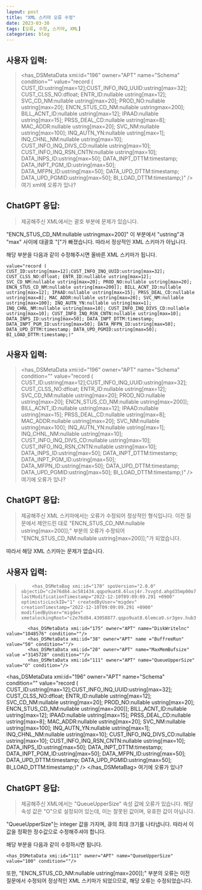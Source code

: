 ```yaml
---
layout: post
title: "XML 스키마 오류 수정"
date: 2023-03-30
tags: [오류, 수정, 스키마, XML]
categories: blog
---
```


## 사용자 입력:
> <has_DSMetaData xmi:id="196" owner="APT" name="Schema" condition="" value="record ( CUST_ID:ustring[max=12];CUST_INFO_INQ_UUID:ustring[max=32]; CUST_CLSS_NO:dfloat; ENTR_ID:nullable ustring[max=12]; SVC_CD_NM:nullable ustring[max=20]; PROD_NO:nullable ustring[max=20]; ENCN_STUS_CD_NM:nullable ustringmax=200]; BILL_ACNT_ID:nullable ustring[max=12]; IPAAD:nullable ustring[max=15]; PRSS_DEAL_CD:nullable ustring[max=8]; MAC_ADDR:nullable ustring[max=20]; SVC_NM:nullable ustring[max=100]; INQ_AUTN_YN:nullable ustring[max=1]; INQ_CHNL_NM:nullable ustring[max=10]; CUST_INFO_INQ_DIVS_CD:nullable ustring[max=10]; CUST_INFO_INQ_RSN_CNTN:nullable ustring[max=10]; DATA_INPS_ID:ustring[max=50]; DATA_INPT_DTTM:timestamp; DATA_INPT_PGM_ID:ustring[max=50]; DATA_MFPN_ID:ustring[max=50]; DATA_UPD_DTTM:timestamp; DATA_UPD_PGMID:ustring[max=50]; BI_LOAD_DTTM:timestamp;)" />  여기 xml에 오류가 있나?

## ChatGPT 응답:
> 제공해주신 XML에서는 괄호 부분에 문제가 있습니다. 

"ENCN_STUS_CD_NM:nullable ustringmax=200]" 이 부분에서 "ustring"과 "max" 사이에 대괄호 "["가 빠졌습니다. 따라서 정상적인 XML 스키마가 아닙니다. 

해당 부분을 다음과 같이 수정해주시면 올바른 XML 스키마가 됩니다.

```value="record ( CUST_ID:ustring[max=12];CUST_INFO_INQ_UUID:ustring[max=32]; CUST_CLSS_NO:dfloat; ENTR_ID:nullable ustring[max=12]; SVC_CD_NM:nullable ustring[max=20]; PROD_NO:nullable ustring[max=20]; ENCN_STUS_CD_NM:nullable ustring[max=200]]; BILL_ACNT_ID:nullable ustring[max=12]; IPAAD:nullable ustring[max=15]; PRSS_DEAL_CD:nullable ustring[max=8]; MAC_ADDR:nullable ustring[max=20]; SVC_NM:nullable ustring[max=100]; INQ_AUTN_YN:nullable ustring[max=1]; INQ_CHNL_NM:nullable ustring[max=10]; CUST_INFO_INQ_DIVS_CD:nullable ustring[max=10]; CUST_INFO_INQ_RSN_CNTN:nullable ustring[max=10]; DATA_INPS_ID:ustring[max=50]; DATA_INPT_DTTM:timestamp; DATA_INPT_PGM_ID:ustring[max=50]; DATA_MFPN_ID:ustring[max=50]; DATA_UPD_DTTM:timestamp; DATA_UPD_PGMID:ustring[max=50]; BI_LOAD_DTTM:timestamp;)"```

## 사용자 입력:
> <has_DSMetaData xmi:id="196" owner="APT" name="Schema" condition="" value="record ( CUST_ID:ustring[max=12];CUST_INFO_INQ_UUID:ustring[max=32]; CUST_CLSS_NO:dfloat; ENTR_ID:nullable ustring[max=12]; SVC_CD_NM:nullable ustring[max=20]; PROD_NO:nullable ustring[max=20]; ENCN_STUS_CD_NM:nullable ustring[max=200]]; BILL_ACNT_ID:nullable ustring[max=12]; IPAAD:nullable ustring[max=15]; PRSS_DEAL_CD:nullable ustring[max=8]; MAC_ADDR:nullable ustring[max=20]; SVC_NM:nullable ustring[max=100]; INQ_AUTN_YN:nullable ustring[max=1]; INQ_CHNL_NM:nullable ustring[max=10]; CUST_INFO_INQ_DIVS_CD:nullable ustring[max=10]; CUST_INFO_INQ_RSN_CNTN:nullable ustring[max=10]; DATA_INPS_ID:ustring[max=50]; DATA_INPT_DTTM:timestamp; DATA_INPT_PGM_ID:ustring[max=50]; DATA_MFPN_ID:ustring[max=50]; DATA_UPD_DTTM:timestamp; DATA_UPD_PGMID:ustring[max=50]; BI_LOAD_DTTM:timestamp;)" />  여기에 오류가 있나?

## ChatGPT 응답:
> 제공해주신 XML 스키마에서는 오류가 수정되어 정상적인 형식입니다. 이전 질문에서 제안드린 대로 "ENCN_STUS_CD_NM:nullable ustring[max=200]];" 부분의 오류가 수정되어 "ENCN_STUS_CD_NM:nullable ustring[max=200]];"가 되었습니다.

따라서 해당 XML 스키마는 문제가 없습니다.

## 사용자 입력:
>         <has_DSMetaBag xmi:id="170" spoVersion="2.0.0" objectiD="c2e76d84.ac581434.qqpo9uat8.6lusj4r.7svgtd.ahgd35mp00o7r6i3neeg" lastModificationTimestamp="2022-12-10T09:09:09.291 +0900" optimisticLockID="1" createdByUser="migdev" creationTimestamp="2022-12-10T09:09:09.291 +0900" modifiedByUser="migdev" xmetalockingRoot="c2e76d84.43058877.qqpo9uat8.6lemca9.sr3gev.hub38uffjqtdhjhipmha7">
            <has_DSMetaData xmi:id="175" owner="APT" name="DiskWritelnc" value="1048576" condition=""/>
            <has_DSMetaData xmi:id="38" owner="APT" name ="BuffreeRun" value="50" condition=""/>
            <has_DSMetaData xmi:id="20" owner="APT" name="MaxMemBufsize" value ="3145728" condition=""/>
            <has_DSMetaData xmi:id="111" owner="APT" name="QueueUpperSize" value="O" condition="/>
<has_DSMetaData xmi:id="196" owner="APT" name="Schema" condition="" value="record ( CUST_ID:ustring[max=12];CUST_INFO_INQ_UUID:ustring[max=32]; CUST_CLSS_NO:dfloat; ENTR_ID:nullable ustring[max=12]; SVC_CD_NM:nullable ustring[max=20]; PROD_NO:nullable ustring[max=20]; ENCN_STUS_CD_NM:nullable ustring[max=200]]; BILL_ACNT_ID:nullable ustring[max=12]; IPAAD:nullable ustring[max=15]; PRSS_DEAL_CD:nullable ustring[max=8]; MAC_ADDR:nullable ustring[max=20]; SVC_NM:nullable ustring[max=100]; INQ_AUTN_YN:nullable ustring[max=1]; INQ_CHNL_NM:nullable ustring[max=10]; CUST_INFO_INQ_DIVS_CD:nullable ustring[max=10]; CUST_INFO_INQ_RSN_CNTN:nullable ustring[max=10]; DATA_INPS_ID:ustring[max=50]; DATA_INPT_DTTM:timestamp; DATA_INPT_PGM_ID:ustring[max=50]; DATA_MFPN_ID:ustring[max=50]; DATA_UPD_DTTM:timestamp; DATA_UPD_PGMID:ustring[max=50]; BI_LOAD_DTTM:timestamp;)" />
</has_DSMetaBag> 여기에 오류가 있나?

## ChatGPT 응답:
> 제공해주신 XML에서는 "QueueUpperSize" 속성 값에 오류가 있습니다. 해당 속성 값은 "O"으로 설정되어 있는데, 이는 잘못된 값이며, 유효한 값이 아닙니다.

"QueueUpperSize"는 integer 값을 가지며, 큐의 최대 크기를 나타냅니다. 따라서 이 값을 정확한 정수값으로 수정해주셔야 합니다.

해당 부분을 다음과 같이 수정하시면 됩니다.

```<has_DSMetaData xmi:id="111" owner="APT" name="QueueUpperSize" value="100" condition=""/>```

또한, "ENCN_STUS_CD_NM:nullable ustring[max=200]];" 부분의 오류는 이전 질문에서 수정되어 정상적인 XML 스키마가 되었으므로, 해당 오류는 수정되었습니다.

